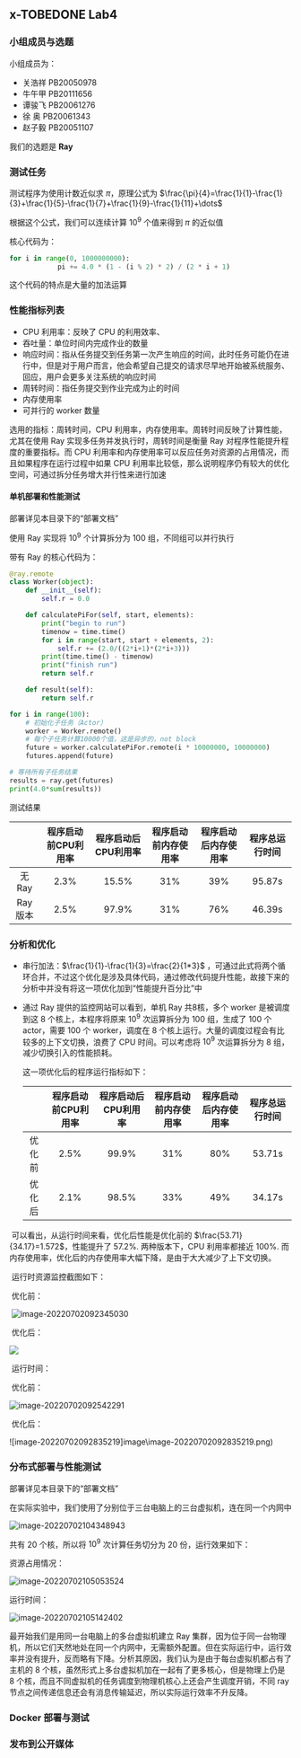 ## x-TOBEDONE Lab4

### 小组成员与选题

小组成员为：

+ 关浩祥 PB20050978
+ 牛午甲 PB20111656
+ 谭骏飞 PB20061276
+ 徐    奥 PB20061343
+ 赵子毅 PB20051107

我们的选题是 **Ray**

### 测试任务

测试程序为使用计数近似求 $\pi$，原理公式为 $\frac{\pi}{4}=\frac{1}{1}-\frac{1}{3}+\frac{1}{5}-\frac{1}{7}+\frac{1}{9}-\frac{1}{11}+\dots$

根据这个公式，我们可以连续计算 $10^9$ 个值来得到 $\pi$ 的近似值

核心代码为：

```python
for i in range(0, 1000000000):
            pi += 4.0 * (1 - (i % 2) * 2) / (2 * i + 1)
```

这个代码的特点是大量的加法运算

### 性能指标列表

+ CPU 利用率：反映了 CPU 的利用效率、
+ 吞吐量：单位时间内完成作业的数量
+ 响应时间：指从任务提交到任务第一次产生响应的时间，此时任务可能仍在进行中，但是对于用户而言，他会希望自己提交的请求尽早地开始被系统服务、回应，用户会更多关注系统的响应时间
+ 周转时间：指任务提交到作业完成为止的时间
+ 内存使用率
+ 可并行的 worker 数量

选用的指标：周转时间，CPU 利用率，内存使用率。周转时间反映了计算性能，尤其在使用 Ray 实现多任务并发执行时，周转时间是衡量 Ray 对程序性能提升程度的重要指标。而 CPU 利用率和内存使用率可以反应任务对资源的占用情况，而且如果程序在运行过程中如果 CPU 利用率比较低，那么说明程序仍有较大的优化空间，可通过拆分任务增大并行性来进行加速

#### 单机部署和性能测试

部署详见本目录下的“部署文档”

使用 Ray 实现将 $10^9$ 个计算拆分为 100 组，不同组可以并行执行

带有 Ray 的核心代码为：

```python
@ray.remote
class Worker(object):
    def __init__(self):
        self.r = 0.0

    def calculatePiFor(self, start, elements):
        print("begin to run")
        timenow = time.time()
        for i in range(start, start + elements, 2):
            self.r += (2.0/((2*i+1)*(2*i+3)))
        print(time.time() - timenow)
        print("finish run")
        return self.r

    def result(self):
        return self.r
```

```python
for i in range(100):
    # 初始化子任务（Actor）
    worker = Worker.remote()
    # 每个子任务计算10000个值，这是异步的，not block
    future = worker.calculatePiFor.remote(i * 10000000, 10000000)
    futures.append(future)

# 等待所有子任务结果
results = ray.get(futures)
print(4.0*sum(results))
```

测试结果

|          | 程序启动前CPU利用率 | 程序启动后CPU利用率 | 程序启动前内存使用率 | 程序启动后内存使用率 | 程序总运行时间 |
| :------: | :-----------------: | :-----------------: | :------------------: | :------------------: | :------------: |
|  无 Ray  |        2.3%         |        15.5%        |         31%          |         39%          |     95.87s     |
| Ray 版本 |        2.5%         |        97.9%        |         31%          |         76%          |     46.39s     |

### 分析和优化

+ 串行加法：$\frac{1}{1}-\frac{1}{3}=\frac{2}{1*3}$ ，可通过此式将两个循环合并，不过这个优化是涉及具体代码，通过修改代码提升性能，故接下来的分析中并没有将这一项优化加到“性能提升百分比”中

+ 通过 Ray 提供的监控网站可以看到，单机 Ray 共8核，多个 worker 是被调度到这 8 个核上，本程序将原来 $10^9$ 次运算拆分为 100 组，生成了 100 个 actor，需要 100 个 worker，调度在 8 个核上运行。大量的调度过程会有比较多的上下文切换，浪费了 CPU 时间。可以考虑将 $10^9$ 次运算拆分为 8 组，减少切换引入的性能损耗。

  这一项优化后的程序运行指标如下：

  |        | 程序启动前CPU利用率 | 程序启动后CPU利用率 | 程序启动前内存使用率 | 程序启动后内存使用率 | 程序总运行时间 |
  | :----: | :-----------------: | :-----------------: | :------------------: | :------------------: | :------------: |
  | 优化前 |        2.5%         |        99.9%        |         31%          |         80%          |     53.71s     |
  | 优化后 |        2.1%         |        98.5%        |         33%          |         49%          |     34.17s     |

​	可以看出，从运行时间来看，优化后性能是优化前的 $\frac{53.71}{34.17}=1.572$，性能提升了 57.2%. 两种版本下，CPU 利用率都接近 100%. 而内存使用率，优化后的内存使用率大幅下降，是由于大大减少了上下文切换。

​	运行时资源监控截图如下：

​	优化前：

​	![image-20220702092345030](image\image-20220702092345030.png)

​	优化后：

![](image\image-20220702092744593.png)

​	运行时间：

​	优化前：

![image-20220702092542291](image\image-20220702092542291.png)

​	优化后：

![image-20220702092835219]image\image-20220702092835219.png)

### 分布式部署与性能测试

部署详见本目录下的“部署文档”

在实际实验中，我们使用了分别位于三台电脑上的三台虚拟机，连在同一个内网中

![image-20220702104348943](image\image-20220702104348943.png)

共有 20 个核，所以将 $10^9$ 次计算任务切分为 20 份，运行效果如下：

资源占用情况：

![image-20220702105053524](image\image-20220702105053524.png)

运行时间：

![image-20220702105142402](image\image-20220702105142402.png)

最开始我们是用同一台电脑上的多台虚拟机建立 Ray 集群，因为位于同一台物理机，所以它们天然地处在同一个内网中，无需额外配置。但在实际运行中，运行效率并没有提升，反而略有下降。分析其原因，我们认为是由于每台虚拟机都占有了主机的 8 个核，虽然形式上多台虚拟机加在一起有了更多核心，但是物理上仍是 8 个核，而且不同虚拟机的任务调度到物理机核心上还会产生调度开销，不同 ray 节点之间传递信息还会有消息传输延迟，所以实际运行效率不升反降。

### Docker 部署与测试



### 发布到公开媒体

